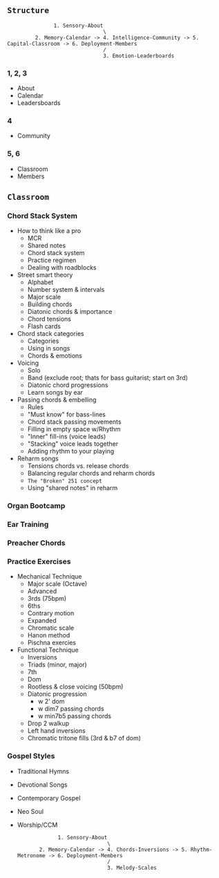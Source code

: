 ## `Structure`
                   
                   
                   1. Sensory-About
                                   \
             2. Memory-Calendar -> 4. Intelligence-Community -> 5. Capital-Classroom -> 6. Deployment-Members
                                   /
                                   3. Emotion-Leaderboards


### 1, 2, 3
- About
- Calendar
- Leadersboards

### 4
- Community

### 5, 6
- Classroom
- Members


## `Classroom`

### Chord Stack System
- How to think like a pro
   - MCR
   - Shared notes
   - Chord stack system
   - Practice regimen
   - Dealing with roadblocks 
- Street smart theory
   - Alphabet
   - Number system & intervals
   - Major scale
   - Building chords
   - Diatonic chords & importance
   - Chord tensions
   - Flash cards 
- Chord stack categories
   - Categories
   - Using in songs
   - Chords & emotions 
- Voicing
   - Solo
   - Band (exclude root; thats for bass guitarist; start on 3rd)
   - Diatonic chord progressions
   - Learn songs by ear 
- Passing chords & embelling
   - Rules
   - "Must know" for bass-lines
   - Chord stack passing movements
   - Filling in empty space w/Rhythm
   - "Inner" fill-ins (voice leads)
   - "Stacking" voice leads together
   - Adding rhythm to your playing 
- Reharm songs
   - Tensions chords vs. release chords
   - Balancing regular chords and reharm chords
   - `The "Broken" 251 concept`
   - Using "shared notes" in reharm 
### Organ Bootcamp
### Ear Training  
### Preacher Chords
### Practice Exercises
- Mechanical Technique
   - Major scale (Octave)
   - Advanced
   - 3rds (75bpm)
   - 6ths
   - Contrary motion
   - Expanded
   - Chromatic scale
   - Hanon method
   - Pischna exercies
- Functional Technique
   - Inversions
   - Triads (minor, major)
   - 7th
   - Dom
   - Rootless & close voicing (50bpm)
   - Diatonic progression
      - w 2' dom
      - w dim7 passing chords
      - w min7b5 passing chords
   - Drop 2 walkup
   - Left hand inversions
   - Chromatic tritone fills (3rd & b7 of dom)
### Gospel Styles
- Traditional Hymns
- Devotional Songs
- Contemporary Gospel
- Neo Soul
- Worship/CCM


                   1. Sensory-About
                                   \
             2. Memory-Calendar -> 4. Chords-Inversions -> 5. Rhythm-Metronome -> 6. Deployment-Members
                                   /
                                   3. Melody-Scales
